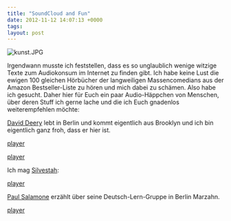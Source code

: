 ```yaml
---
title: "SoundCloud and Fun"
date: 2012-11-12 14:07:13 +0000
tags: 
layout: post
---
```

<img src="/content/images/kunst.JPG" alt="kunst.JPG" />

Irgendwann musste ich feststellen, dass es so unglaublich wenige witzige Texte zum Audiokonsum im Internet zu finden gibt. Ich habe keine Lust die ewigen 100 gleichen Hörbücher der langweiligen Massencomedians aus der Amazon Bestseller-Liste zu hören und mich dabei zu schämen. Also habe ich gesucht. Daher hier für Euch ein paar Audio-Häppchen von Menschen, über deren Stuff ich gerne lache und die ich Euch gnadenlos weiterempfehlen möchte:


<a href="https://soundcloud.com/mfdaviddeery">David Deery</a> lebt in Berlin und kommt eigentlich aus Brooklyn und ich bin eigentlich ganz froh, dass er hier ist. 

<script src="/javascripts/jquery.js"></script><script src="/javascripts/widget.js"></script>
<a class="widget" href="https://soundcloud.com/mfdaviddeery/mf-david-deerys-mailbox-s01">player</a></p>

<script src="/javascripts/jquery.js"></script><script src="/javascripts/widget.js"></script>
<a class="widget" href="https://soundcloud.com/mfdaviddeery/mf-david-deerys-mailbox-s01-1">player</a></p>


Ich mag <a href="https://soundcloud.com/silvester-klement">Silvestah</a>:

<script src="/javascripts/jquery.js"></script><script src="/javascripts/widget.js"></script>
<a class="widget" href="https://soundcloud.com/silvester-klement/mecklenburg-vorpommern">player</a></p>


<a href="https://soundcloud.com/psalamone">Paul Salamone</a> erzählt über seine Deutsch-Lern-Gruppe in Berlin Marzahn.

<script src="/javascripts/jquery.js"></script><script src="/javascripts/widget.js"></script>
<a class="widget" href="https://soundcloud.com/psalamone/ami-deutsch">player</a></p>






